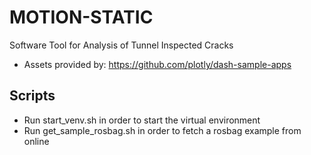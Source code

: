 # MOTION-STATIC
Software Tool for Analysis of Tunnel Inspected Cracks

- Assets provided by: https://github.com/plotly/dash-sample-apps

## Scripts
- Run start_venv.sh in order to start the virtual environment
- Run get_sample_rosbag.sh in order to fetch a rosbag example from online